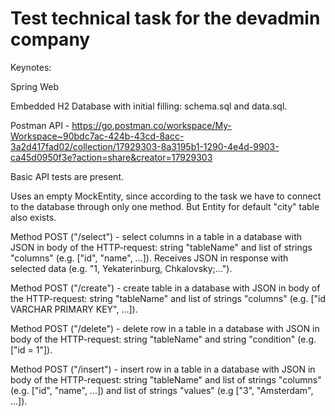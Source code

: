 # Test technical task for the devadmin company

Keynotes:

Spring Web

Embedded H2 Database with initial filling: schema.sql and data.sql.

Postman API - https://go.postman.co/workspace/My-Workspace~90bdc7ac-424b-43cd-8acc-3a2d417fad02/collection/17929303-8a3195b1-1290-4e4d-9903-ca45d0950f3e?action=share&creator=17929303

Basic API tests are present.

Uses an empty MockEntity, since according to the task we have to connect to the database through only one method.
But Entity for default "city" table also exists.

Method POST ("/select") - select columns in a table in a database with JSON in body of the HTTP-request: string "tableName" and list of strings "columns" (e.g. ["id", "name", ...]).
Receives JSON in response with selected data (e.g. "1, Yekaterinburg, Chkalovsky;...").

Method POST ("/create") - create table in a database with JSON in body of the HTTP-request: string "tableName" and list of strings "columns" (e.g. ["id VARCHAR PRIMARY KEY", ...]).

Method POST ("/delete") - delete row in a table in a database with JSON in body of the HTTP-request: string "tableName" and string "condition" (e.g. ["id = 1"]).

Method POST ("/insert") - insert row in a table in a database with JSON in body of the HTTP-request: string "tableName" and list of strings "columns" (e.g. ["id", "name", ...]) and list of strings "values" (e.g ["3", "Amsterdam", ...]).